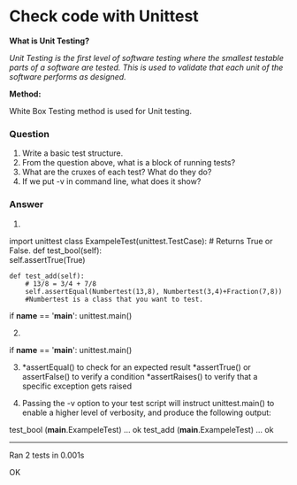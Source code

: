 # Check code with Unittest

**What is Unit Testing?**

_Unit Testing is the first level of software testing where the smallest testable parts of a software are tested. This is used to validate that each unit of the software performs as designed._

**Method:**

White Box Testing method is used for Unit testing.

### Question
1. Write a basic test structure.
2. From the question above, what is a block of running tests?
3. What are the cruxes of each test? What do they do?
4. If we put -v in command line, what does it show?

### Answer

1.

import unittest 
class ExampeleTest(unittest.TestCase): 
	# Returns True or False. 
	def test_bool(self):		 
		self.assertTrue(True)
    
    def test_add(self):
        # 13/8 = 3/4 + 7/8
        self.assertEqual(Numbertest(13,8), Numbertest(3,4)+Fraction(7,8))
        #Numbertest is a class that you want to test.
if __name__ == '__main__': 
	unittest.main() 

2.
if __name__ == '__main__': 
	unittest.main()

3.  *assertEqual() to check for an expected result
    *assertTrue() or assertFalse() to verify a condition
    *assertRaises() to verify that a specific exception gets raised

4. Passing the -v option to your test script will instruct unittest.main() to enable a higher level of verbosity, and produce the following output:

test_bool (__main__.ExampeleTest) ... ok
test_add (__main__.ExampeleTest) ... ok

----------------------------------------------------------------------
Ran 2 tests in 0.001s

OK